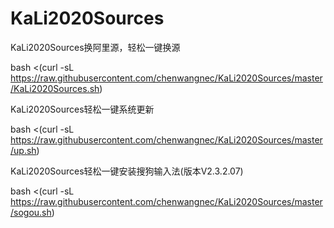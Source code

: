 # KaLi2020Sources
KaLi2020Sources换阿里源，轻松一键换源

bash <(curl -sL https://raw.githubusercontent.com/chenwangnec/KaLi2020Sources/master/KaLi2020Sources.sh)


KaLi2020Sources轻松一键系统更新


bash <(curl -sL https://raw.githubusercontent.com/chenwangnec/KaLi2020Sources/master/up.sh)


KaLi2020Sources轻松一键安装搜狗输入法(版本V2.3.2.07)


bash <(curl -sL https://raw.githubusercontent.com/chenwangnec/KaLi2020Sources/master/sogou.sh)

